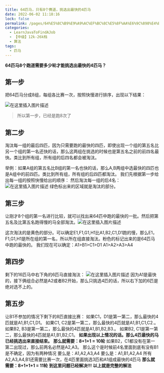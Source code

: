 ```yaml
---
title: 64匹马，只有8个赛道，挑选出最快的4匹马
date: 2022-06-02 11:18:16
lock: false
permalink: /pages/64%E5%8C%B9%E9%A9%AC%EF%BC%8C%E5%8F%AA%E6%9C%898%E4%B8%AA%E8%B5%9B%E9%81%93%EF%BC%8C%E6%8C%91%E9%80%89%E5%87%BA%E6%9C%80%E5%BF%AB%E7%9A%844%E5%8C%B9%E9%A9%AC
categories: 
  - LearnJavaToFindAJob
  - 【中级】12k-26k档
  - 算法
tags: 
  - 匹马
---
```

**64匹马8个跑道需要多少轮才能挑选出最快的4匹马？**



## 第一步

把64匹马分成8组，每组各比赛一次，按照快慢进行排序，出现以下结果：

![在这里插入图片描述](https://www.pianshen.com/images/828/77cf88eb63a9854810101333428c9a24.png)

> 所以第一步，已经是跑8次了

## 第二步

淘汰每一组的最后四匹，因为只需要跑的最快的四匹，即使出现一个组的第五名比另一个组的第一名还快的话，那么这两组在挑选的时候也是第五名之前的前四名最快。类比到所有组，所有组的后四名都会被淘汰。

举例：如果A组的第五名比B组的第一名也快的话，那么A,B两组中选最快的四匹也是A组中的前四匹。类比到所有组，所有组的后四匹都淘汰。
我们先根据第一步给出每一组的按照快慢给出的顺序：
然后淘汰每一组的后4名：
![在这里插入图片描述](https://www.pianshen.com/images/62/78fbe4093f1f6a939322995159de0416.png)
绿色标出来的区域就是淘汰的部分。

## 第三步

让刚才8个组的第一名进行比较，就可以找出来64匹中跑的最快的一批。然后把第五名及比第五名跑得慢的马全部淘汰。![在这里插入图片描述](https://www.pianshen.com/images/778/7bac6779902d983d29486411c3041872.png)

这次淘汰的是黄色的部分。可以确定E1,F1,G1,H1比A1,B2,C1,D1跑的慢，那么E1，F1,G1,H1是所在组的第一名，所以所在组直接淘汰。粉色的标记出来的是64匹马中跑的最快的。
我们现在可以确定：A1>B1>C1>D1 A1>A2>A3>A4

## 第四步

剩下的16匹马中右下角的6匹马直接淘汰：
![在这里插入图片描述](https://www.pianshen.com/images/976/61eac2090969fa01f5eb811828d60758.png)
因为A1是最快的，接下俩组合必然是A2或者B2开始，那么只挑选4匹的话，所以右下加的6匹是绝对选不上的。

## 第五步

让B1不参加的情况下剩下的8匹直接比赛：
如果C1，D1是第一第二，那么最快的4匹就是A1,B1,C1,D1。
如果C1, C2是第一第二，那么最快的4匹就是A1,B1,C1,C2.。
如果B2, B3是第一第二，那么最快的4匹就是A1,B1,B2,B3.。
如果B2, C1是第一第二，那么最快的4匹就是A1,B1,B2,C1。
**如果出现以上情况的话。那么4匹最快的马已经挑选出来直接结束。**
**那么就需要：8+1+1 = 10轮**
如果B2，C1都没有在第一第二出现过，那么前两名必然是A2,A3。
那么这个是时候前4名里面到底有没有B1是不确定，因为有两种情况
要么是：A1,A2,A3,A4
要么是：A1,B1,A2,A4
所有A2,A3,A4,B1还需要比赛一次，在4匹里面挑选3匹和A1组成最快的4匹马
**那么就需要：8+1+1+1 = 11轮**
**到这里问题已经解决!!!**
**以上就是完整的解法**